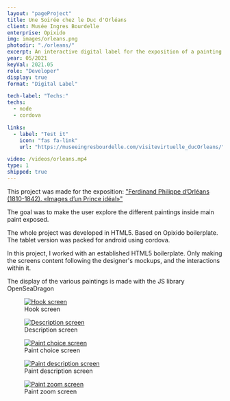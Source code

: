 ```yaml
---
layout: "pageProject"
title: Une Soirée chez le Duc d'Orléans
client: Musée Ingres Bourdelle
enterprise: Opixido
img: images/orleans.png
photodir: "./orleans/"
excerpt: An interactive digital label for the exposition of a painting.
year: 05/2021
keyVal: 2021.05
role: "Developer"
display: true
format: "Digital Label"

tech-label: "Techs:"
techs:
  - node
  - cordova

links:
  - label: "Test it"
    icon: "fas fa-link"
    url: "https://museeingresbourdelle.com/visitevirtuelle_ducOrleans/"

video: /videos/orleans.mp4
type: 1
shipped: true
---
```

<p>This project was made for the exposition: <a href="https://museeingresbourdelle.com/ferdinand-philippe-d'orleans" target="_blank">"Ferdinand Philippe d’Orléans (1810-1842). «Images d’un Prince idéal»"</a> </p>
<p>The goal was to make the user explore the different paintings inside main paint exposed.</p>
<p>The whole project was developed in HTML5. Based on Opixido boilerplate. The tablet version was packed for android using cordova.</p>
<p>In this project, I worked with an established HTML5 boilerplate. Only making the screens content following the designer's mockups, and the interactions within it.</p>
<p>The display of the various paintings is made with the JS library OpenSeaDragon</p>
<div class="project-gallery">
    <figure itemprop="associatedMedia" itemscope itemtype="http://schema.org/ImageObject">
        <a href="{{page.photodir}}accroche.png" itemprop="contentUrl" data-size="1920x856">
          <img class="project-image" src="{{page.photodir}}thumb-accroche.png" itemprop="thumbnail" alt="Hook screen" />
        </a>
        <figcaption itemprop="caption description">Hook screen</figcaption>
    </figure>
    <figure itemprop="associatedMedia" itemscope itemtype="http://schema.org/ImageObject">
        <a href="{{page.photodir}}details-peinture.png" itemprop="contentUrl" data-size="1920x856">
          <img class="project-image" src="{{page.photodir}}thumb-details-peinture.png" itemprop="thumbnail" alt="Description screen" />
        </a>
        <figcaption itemprop="caption description">Description screen</figcaption>
    </figure>
    <figure itemprop="associatedMedia" itemscope itemtype="http://schema.org/ImageObject">
        <a href="{{page.photodir}}poi-choix.png" itemprop="contentUrl" data-size="1920x856">
          <img class="project-image" src="{{page.photodir}}thumb-poi-choix.png" itemprop="thumbnail" alt="Paint choice screen" />
        </a>
        <figcaption itemprop="caption description">Paint choice screen</figcaption>
    </figure>
    <figure itemprop="associatedMedia" itemscope itemtype="http://schema.org/ImageObject">
        <a href="{{page.photodir}}fiche.png" itemprop="contentUrl" data-size="1920x856">
          <img class="project-image" src="{{page.photodir}}thumb-fiche.png" itemprop="thumbnail" alt="Paint description screen" />
        </a>
        <figcaption itemprop="caption description">Paint description screen</figcaption>
    </figure>
    <figure itemprop="associatedMedia" itemscope itemtype="http://schema.org/ImageObject">
        <a href="{{page.photodir}}image.png" itemprop="contentUrl" data-size="1920x856">
          <img class="project-image" src="{{page.photodir}}thumb-image.png" itemprop="thumbnail" alt="Paint zoom screen" />
        </a>
        <figcaption itemprop="caption description">Paint zoom screen</figcaption>
    </figure>
</div>